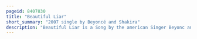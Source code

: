 ```yaml
---
pageid: 8407830
title: "Beautiful Liar"
short_summary: "2007 single by Beyoncé and Shakira"
description: "Beautiful Liar is a Song by the american Singer Beyonc and colombian Singer Shakira. It was written by Beyoncé, Amanda Ghost, Ian Dench, and Stargate Members Mikkel S. Eriksen and Tor Erik Hermansen, and produced by Stargate and Beyoncé for the deluxe Edition of Beyoncé's second Solo Studio Album, B'Day. The Mixing of the Song was made by Gustavo Celis. Beautiful Liar was released on february 12 2007 by Columbia Records and Music World Entertainment as the only single from the deluxe Edition of the Album. A spanglish mixed Version of the Song was produced and titled Bello Embustero."
---
```

